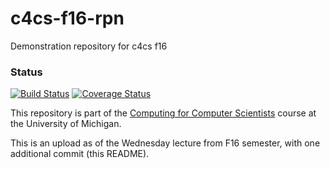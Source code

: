 # c4cs-f16-rpn
Demonstration repository for c4cs f16

### Status
[![Build Status](https://travis-ci.org/annagray/c4cs-f16-rpn.png?branch=master)](https://travis-ci.org/annagray/c4cs-f16-rpn)
[![Coverage Status](https://coveralls.io/repos/github/z4r/python-coveralls/badge.svg?branch=master)](https://coveralls.io/github/z4r/python-coveralls?branch=master)

This repository is part of the [Computing for Computer Scientists](https://c4cs.github.io)
course at the University of Michigan.

This is an upload as of the Wednesday lecture from F16 semester, with one additional commit (this README).

